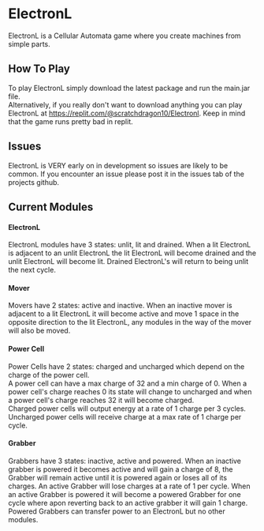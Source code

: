 # ElectronL
ElectronL is a Cellular Automata game where you create machines from simple parts.
## How To Play
To play ElectronL simply download the latest package and run the main.jar file.<br> Alternatively, if you really don't want to download anything you can play ElectronL at https://replit.com/@scratchdragon10/Electronl. Keep in mind that the game runs pretty bad in replit.
## Issues
ElectronL is VERY early on in development so issues are likely to be common. If you encounter an issue please post it in the issues tab of the projects github.
## Current Modules
#### ElectronL
ElectronL modules have 3 states: unlit, lit and drained. When a lit ElectronL is adjacent to an unlit ElectronL the lit ElectronL will become drained and the unlit ElectronL will become lit.
Drained ElectronL's will return to being unlit the next cycle.
#### Mover
Movers have 2 states: active and inactive. When an inactive mover is adjacent to a lit ElectronL it will become active and move 1 space in the opposite direction to the lit ElectronL,
any modules in the way of the mover will also be moved.
#### Power Cell
Power Cells have 2 states: charged and uncharged which depend on the charge of the power cell.<br> A power cell can have a max charge of 32 and a min charge of 0. When a power cell's charge reaches 0 its state will change to uncharged and when a power cell's charge reaches 32 it will become charged.<br>Charged power cells will output energy at a rate of 1 charge per 3 cycles. Uncharged power cells will receive charge at a max rate of 1 charge per cycle.
#### Grabber
Grabbers have 3 states: inactive, active and powered. When an inactive grabber is powered it becomes active and will gain a charge of 8, the Grabber will remain active until it is powered again or loses all of its charges. An active Grabber will lose charges at a rate of 1 per cycle. When an active Grabber is powered it will become a powered Grabber for one cycle where apon reverting back to an active grabber it will gain 1 charge. Powered Grabbers can transfer power to an ElectronL but no other modules.
